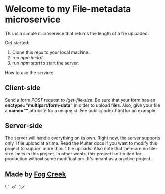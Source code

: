 Welcome to my File-metadata microservice
==========================

This is a simple microservice that returns the length of a file uploaded.

Get started:

1. Clone this repo to your local machine.
2. run *npm install*
3. run *npm start* to start the server.

How to use the service:

Client-side
--------
Send a form *POST* request to */get-file-size*. Be sure that your form has an **enctype="multipart/form-data"** in order to upload files. Also, give your file a **name=""** attribute for a unique id. See public/index.html for an example.

Server-side
-------
The server will handle everything on its own. Right now, the server supports only 1 file upload at a time. Read the Multer docs if you want to modify this project to support more than 1 file uploads. Also note that there are no file-size limits in this project. In other words, this project isn't suited for production without some modifications. It's meant as a practice project.

Made by [Fog Creek](https://fogcreek.com/)
-------------------

\ ゜o゜)ノ
